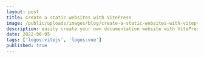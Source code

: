 ```yaml
---
layout: post
title: Create a static websites with VitePress
image: /public/uploads/images/blog/create-a-static-websites-with-viteptess.jpg
description: easily create your own documentation website with VitePress - Vite & Vue powered static site generator
date: 2022-06-05
tags: ['logos:vitejs', 'logos:vue']
published: true
---
```


